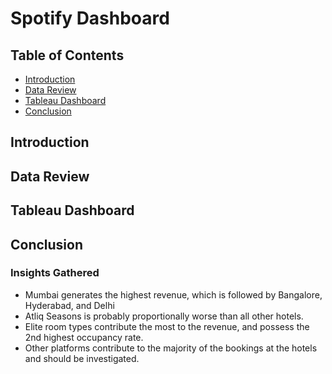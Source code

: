 # Spotify Dashboard

## Table of Contents
* [Introduction](#introduction)
* [Data Review](#data-review)
* [Tableau Dashboard](#tableau-dashboard)
* [Conclusion](#conclusion)

## Introduction



## Data Review



## Tableau Dashboard





## Conclusion

### Insights Gathered 

* Mumbai generates the highest revenue, which is followed by Bangalore, Hyderabad, and Delhi
* Atliq Seasons is probably proportionally worse than all other hotels.
* Elite room types contribute the most to the revenue, and possess the 2nd highest occupancy rate.
* Other platforms contribute to the majority of the bookings at the hotels and should be investigated.
